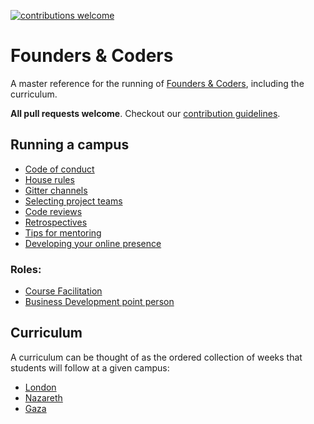 [![contributions welcome](https://img.shields.io/badge/contributions-welcome-brightgreen.svg?style=flat)](https://github.com/foundersandcoders/master-reference/issues)

# Founders &amp; Coders

A master reference for the running of [Founders &amp; Coders](http://www.foundersandcoders.org), including the curriculum.

**All pull requests welcome**. Checkout our [contribution guidelines](https://github.com/foundersandcoders/master-reference/blob/master/CONTRIBUTING.md).

## Running a campus
+ [Code of conduct](./campus/code_of_conduct.md)
+ [House rules](./campus/house-rules.md)
+ [Gitter channels](./campus/gitter-channels.md)
+ [Selecting project teams](./campus/teams)
+ [Code reviews](./campus/code-reviews.md)
+ [Retrospectives](./campus/retrospectives.md)
+ [Tips for mentoring](./campus/tips-for-mentoring.md)
+ [Developing your online presence](./campus/you.md)

### Roles:
+ [Course Facilitation](./general/coursefacilitation)
+ [Business Development point person](./general/business-development-point-person.md)

## Curriculum

A curriculum can be thought of as the ordered collection of weeks that students will follow at a given campus:
+ [London](./london-curriculum.md)
+ [Nazareth](./nazareth-curriculum.md)
+ [Gaza](./gaza-curriculum.md)
